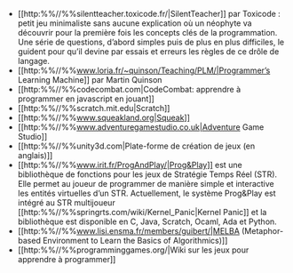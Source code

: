   * [[http:%%//%%silentteacher.toxicode.fr/|SilentTeacher]] par Toxicode : petit jeu minimaliste sans aucune explication où un néophyte va découvrir pour la première fois les concepts clés de la programmation. Une série de questions, d’abord simples puis de plus en plus difficiles, le guident pour qu’il devine par essais et erreurs les règles de ce drôle de langage.
  * [[http:%%//%%www.loria.fr/~quinson/Teaching/PLM/|Programmer’s Learning Machine]] par Martin Quinson
  * [[http:%%//%%codecombat.com|CodeCombat: apprendre à programmer en javascript en jouant]]
  * [[http:%%//%%scratch.mit.edu|Scratch]]
  * [[http:%%//%%www.squeakland.org|Squeak]]
  * [[http:%%//%%www.adventuregamestudio.co.uk|Adventure Game Studio]]
  * [[http:%%//%%unity3d.com|Plate-forme de création de jeux (en anglais)]]
  * [[http:%%//%%www.irit.fr/ProgAndPlay/|Prog&Play]] est une bibliothèque de fonctions pour les jeux de Stratégie Temps Réel (STR). Elle permet au joueur de programmer de manière simple et interactive les entités virtuelles d’un STR. Actuellement, le système Prog&Play est intégré au STR multijoueur [[http:%%//%%springrts.com/wiki/Kernel_Panic|Kernel Panic]] et la bibliothèque est disponible en C, Java, Scratch, Ocaml, Ada et Python.
  * [[http:%%//%%www.lisi.ensma.fr/members/guibert/|MELBA (Metaphor-based Environment to Learn the Basics of Algorithmics)]]
  * [[http:%%//%%programminggames.org/|Wiki sur les jeux pour apprendre à programmer]]
